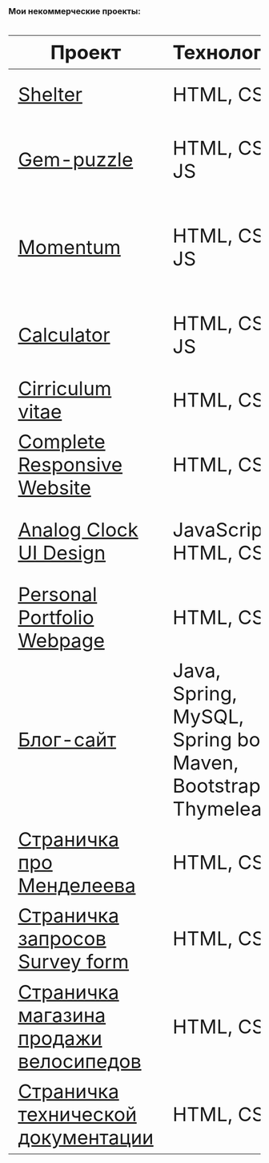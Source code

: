  ### Мои некоммерческие проекты:

<div class="w3-responsive">
<font size="12px">
<table style="font-size: 80%" width="100%" class="w3-table-all notranslate" id="myTable">
<thead>
<tr class="w3-white">
<th>Проект</th>
<th>Технологии</th>
<th>Категория</th>
</tr>
</thead>
<tbody>
<tr>
<td><a href="https://rolling-scopes-school.github.io/lenarxla-JS2020Q3/shelter/pages/main/">Shelter</a></td>
<td>HTML, CSS</td>
<td align="center">Адаптивная верстка</td>
</tr>
<td><a href="https://rolling-scopes-school.github.io/lenarxla-JS2020Q3/gem-puzzle/src/">Gem-puzzle</a></td>
<td>HTML, CSS, JS</td>
<td align="center">Веб-приложение игра пятнашки</td>
</tr>
<tr>
<tr>
<td><a href="https://rolling-scopes-school.github.io/lenarxla-JS2020Q3/momentum/">Momentum</a></td>
<td>HTML, CSS, JS</td>
<td align="center">Веб-приложение мини задача на день</td>
</tr>
<tr>
<td><a href="https://rolling-scopes-school.github.io/lenarxla-JS2020Q3/calculator/">Сalculator</a></td>
<td>HTML, CSS, JS</td>
<td align="center">Веб-приложение калькулятор</td>
</tr>
<tr>
<td><a href="https://lenarxla.github.io/rsschool-cv/">Cirriculum vitae</a></td>
<td>HTML, CSS</td>
<td align="center">Мини резюме</td>
</tr>
<tr>
<td><a href="https://lenarxla.github.io/Responsive-Website/">Complete Responsive Website</a></td>
<td>HTML, CSS</td>
<td align="center">Адаптивная верстка</td>
</tr>
<tr>
<td><a href="https://lenarxla.github.io/Analog-Clock-UI-Design/index">Analog Clock UI Design</a></td>
<td>JavaScript, HTML, CSS</td>
<td align="center">Аналоговые часы в темном оформлении</td>
</tr>
<tr>
<td><a href="https://lenarxla.github.io/Portfolio-Webpage/index">Personal Portfolio Webpage</a></td>
<td>HTML, CSS</td>
<td align="center">Страница портфолио(без адаптива)</td>
</tr>
<tr>
<td><a href="https://spring-web-app20.herokuapp.com/">Блог-сайт</a></td>
<td>Java, Spring, MySQL, Spring boot, Maven, Bootstrap, Thymeleaf</td>
<td align="center">Блог сайт</td>
</tr>
<tr>
<td><a href="https://lenarxla.github.io/Dmitri_Mendeleev_tribute-page/">Страничка про Менделеева</a></td>
<td>HTML, CSS</td>
<td align="center">Одностраничная верстка</td>
</tr>
<tr>
<td><a href="https://lenarxla.github.io/Survey_form//">Страничка запросов Survey form</a></td>
<td>HTML, CSS</td>
<td align="center">Одностраничная верстка</td>
</tr>
<tr>
<td><a href="https://lenarxla.github.io/ProductLandingPage/index">Страничка магазина продажи велосипедов</a></td>
<td>HTML, CSS</td>
<td align="center">Одностраничная верстка(без адаптива)</td>
</tr>
<tr>
<td><a href="https://lenarxla.github.io/Technical-Documentation-Page/">Страничка технической документации</a></td>
<td>HTML, CSS</td>
<td align="center">Одностраничная верстка(без адаптива)</td>
</tr>
</tbody>
</table> 
</font>
</div>
</br>
